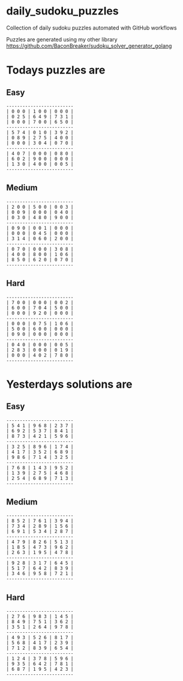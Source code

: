 
# daily_sudoku_puzzles 

Collection of daily sudoku puzzles automated with GitHub workflows 

Puzzles are generated using my other library https://github.com/BaconBreaker/sudoku_solver_generator_golang 
 

# Todays puzzles are 

## Easy 

```
-------------------------
| 0 0 0 | 1 0 0 | 0 0 0 | 
| 0 2 5 | 6 4 9 | 7 3 1 | 
| 0 0 0 | 7 0 0 | 6 5 0 | 
-------------------------
| 5 7 4 | 0 1 0 | 3 9 2 | 
| 0 8 9 | 2 7 5 | 4 0 0 | 
| 0 0 0 | 3 0 4 | 0 7 0 | 
-------------------------
| 4 0 7 | 0 0 0 | 0 8 0 | 
| 6 0 2 | 9 0 0 | 0 0 0 | 
| 1 3 0 | 4 0 0 | 0 0 5 | 
-------------------------
```
## Medium 

```
-------------------------
| 2 0 0 | 5 0 0 | 0 0 3 | 
| 0 0 9 | 0 0 0 | 0 4 0 | 
| 0 3 0 | 4 8 0 | 9 0 0 | 
-------------------------
| 0 9 0 | 0 0 1 | 0 0 0 | 
| 0 0 0 | 0 4 5 | 0 0 0 | 
| 3 1 4 | 0 6 0 | 2 0 0 | 
-------------------------
| 0 7 0 | 0 0 0 | 3 0 8 | 
| 4 0 0 | 8 0 0 | 1 0 6 | 
| 8 5 0 | 6 2 0 | 0 7 0 | 
-------------------------
```
## Hard 

```
-------------------------
| 7 0 0 | 0 0 0 | 0 0 2 | 
| 6 0 0 | 7 0 4 | 5 0 0 | 
| 0 0 0 | 9 2 0 | 0 0 0 | 
-------------------------
| 0 0 0 | 0 7 5 | 1 0 6 | 
| 5 0 0 | 6 0 0 | 0 0 0 | 
| 0 9 0 | 0 0 0 | 0 0 0 | 
-------------------------
| 0 4 0 | 0 0 0 | 0 0 5 | 
| 2 8 3 | 0 0 0 | 0 1 9 | 
| 0 0 0 | 4 0 2 | 7 8 0 | 
-------------------------
```
# Yesterdays solutions are 

## Easy 

```
-------------------------
| 5 4 1 | 9 6 8 | 2 3 7 | 
| 6 9 2 | 5 3 7 | 8 4 1 | 
| 8 7 3 | 4 2 1 | 5 9 6 | 
-------------------------
| 3 2 5 | 8 9 6 | 1 7 4 | 
| 4 1 7 | 3 5 2 | 6 8 9 | 
| 9 8 6 | 7 1 4 | 3 2 5 | 
-------------------------
| 7 6 8 | 1 4 3 | 9 5 2 | 
| 1 3 9 | 2 7 5 | 4 6 8 | 
| 2 5 4 | 6 8 9 | 7 1 3 | 
-------------------------
```
## Medium 

```
-------------------------
| 8 5 2 | 7 6 1 | 3 9 4 | 
| 7 3 4 | 2 8 9 | 1 5 6 | 
| 6 9 1 | 5 3 4 | 2 8 7 | 
-------------------------
| 4 7 9 | 8 2 6 | 5 1 3 | 
| 1 8 5 | 4 7 3 | 9 6 2 | 
| 2 6 3 | 1 9 5 | 4 7 8 | 
-------------------------
| 9 2 8 | 3 1 7 | 6 4 5 | 
| 5 1 7 | 6 4 2 | 8 3 9 | 
| 3 4 6 | 9 5 8 | 7 2 1 | 
-------------------------
```
## Hard 

```
-------------------------
| 2 7 6 | 9 8 3 | 1 4 5 | 
| 8 4 9 | 7 5 1 | 3 6 2 | 
| 3 5 1 | 2 6 4 | 9 7 8 | 
-------------------------
| 4 9 3 | 5 2 6 | 8 1 7 | 
| 5 6 8 | 4 1 7 | 2 3 9 | 
| 7 1 2 | 8 3 9 | 6 5 4 | 
-------------------------
| 1 2 4 | 3 7 8 | 5 9 6 | 
| 9 3 5 | 6 4 2 | 7 8 1 | 
| 6 8 7 | 1 9 5 | 4 2 3 | 
-------------------------
```
